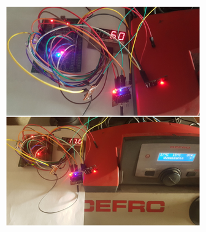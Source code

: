 ![alt text](https://github.com/Czterolistny/stm32f4disco/blob/master/proj/co/stm32f4_co/20210226_142000.jpg)
![alt text](https://github.com/Czterolistny/stm32f4disco/blob/master/proj/co/stm32f4_co/20210226_142326.jpg)
